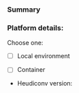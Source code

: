 ### Summary
<!-- If you are having conversion troubles, please share as much
relevant information as possible. This includes, but is not limited to:
- log of conversion
- heuristic
-->



### Platform details:

Choose one:
- [ ] Local environment
<!-- If selected, please provide OS and python version -->
- [ ] Container
<!-- If selected, please provide container name and tag"-->

- Heudiconv version: 
<!-- Command: heudiconv --version -->
